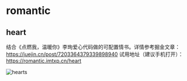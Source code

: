 # romantic

## heart

结合《点燃我，温暖你》李珣爱心代码做的可配置情书。详情参考掘金文章：https://juejin.cn/post/7203364379339898940
试用地址（建议手机打开）：https://romantic.imtxp.cn/heart

![hearts](https://user-images.githubusercontent.com/9554297/221738229-1eb074fe-b2c1-4c88-8c49-916fef877a92.gif)
